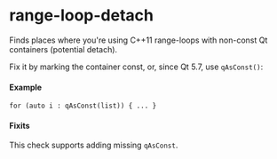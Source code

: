 # range-loop-detach

Finds places where you're using C++11 range-loops with non-const Qt containers (potential detach).

Fix it by marking the container const, or, since Qt 5.7, use `qAsConst()`:

#### Example

`for (auto i : qAsConst(list)) { ... }`

#### Fixits
This check supports adding missing `qAsConst`.
